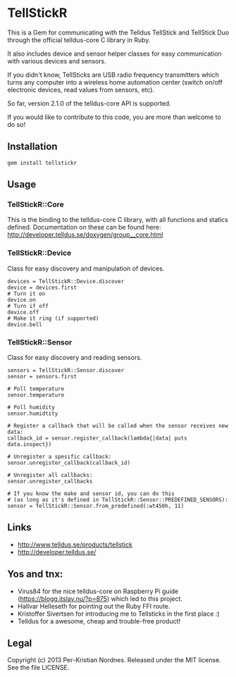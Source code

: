 # TellStickR

This is a Gem for communicating with the Telldus TellStick and TellStick Duo through the official telldus-core C library in Ruby.

It also includes device and sensor helper classes for easy communication with various devices and sensors.

If you didn't know, TellSticks are USB radio frequency transmitters which turns any computer into a wireless home automation center (switch on/off electronic devices, read values from sensors, etc).

So far, version 2.1.0 of the telldus-core API is supported.

If you would like to contribute to this code, you are more than welcome to do so!

## Installation
```gem install tellstickr```

## Usage

### TellStickR::Core
This is the binding to the telldus-core C library, with all functions and statics defined.
Documentation on these can be found here: http://developer.telldus.se/doxygen/group__core.html

### TellStickR::Device
Class for easy discovery and manipulation of devices.

```
devices = TellStickR::Device.discover
device = devices.first
# Turn it on
device.on
# Turn if off
device.off
# Make it ring (if supported)
device.bell
```

### TellStickR::Sensor
Class for easy discovery and reading sensors.

```
sensors = TellStickR::Sensor.discover
sensor = sensors.first

# Poll temperature
sensor.temperature

# Poll humidity
sensor.humidtity 

# Register a callback that will be called when the sensor receives new data:
callback_id = sensor.register_callback(lambda{|data| puts data.inspect})

# Unregister a spesific callback:
sensor.unregister_callback(callback_id)

# Unregister all callbacks:
sensor.unregister_callbacks

# If you know the make and sensor id, you can do this
# (as long as it's defined in TellStickR::Sensor::PREDEFINED_SENSORS):
sensor = TellStickR::Sensor.from_predefined(:wt450h, 11)
```

## Links

* http://www.telldus.se/products/tellstick
* http://developer.telldus.se/

## Yos and tnx:

- Virus84 for the nice telldus-core on Raspberry Pi guide (https://blogg.itslav.nu/?p=875) which led to this project.
- Hallvar Helleseth for pointing out the Ruby FFI route.
- Kristoffer Sivertsen for introducing me to Tellsticks in the first place :)
- Telldus for a awesome, cheap and trouble-free product!

## Legal
Copyright (c) 2013 Per-Kristian Nordnes. Released under the MIT license. See the file LICENSE.
